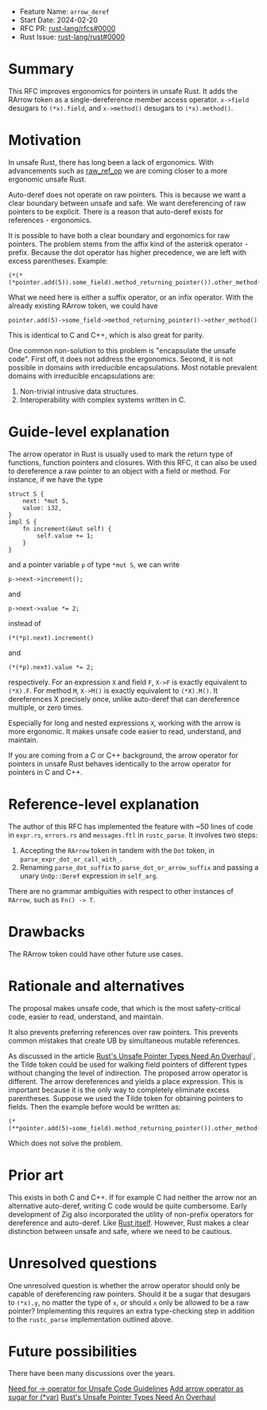 - Feature Name: `arrow_deref`
- Start Date: 2024-02-20
- RFC PR: [rust-lang/rfcs#0000](https://github.com/rust-lang/rfcs/pull/0000)
- Rust Issue: [rust-lang/rust#0000](https://github.com/rust-lang/rust/issues/0000)

# Summary
[summary]: #summary

This RFC improves ergonomics for pointers in unsafe Rust. It adds the RArrow token as a single-dereference member access operator. `x->field` desugars to `(*x).field`, and `x->method()` desugars to `(*x).method()`.

# Motivation
[motivation]: #motivation

In unsafe Rust, there has long been a lack of ergonomics. With advancements such as [raw_ref_op](https://github.com/rust-lang/rfcs/pull/2582) we are coming closer to a more ergonomic unsafe Rust.

Auto-deref does not operate on raw pointers. This is because we want a clear boundary between unsafe and safe. We want dereferencing of raw pointers to be explicit. There is a reason that auto-deref exists for references - ergonomics.

It is possible to have both a clear boundary and ergonomics for raw pointers. The problem stems from the affix kind of the asterisk operator - prefix. Because the dot operator has higher precedence, we are left with excess parentheses. Example:

```
(*(*(*pointer.add(5)).some_field).method_returning_pointer()).other_method()
```

What we need here is either a suffix operator, or an infix operator. With the already existing RArrow token, we could have 

```
pointer.add(5)->some_field->method_returning_pointer()->other_method()
```

This is identical to C and C++, which is also great for parity.

One common non-solution to this problem is "encapsulate the unsafe code". First off, it does not address the ergonomics. Second, it is not possible in domains with irreducible encapsulations. Most notable prevalent domains with irreducible encapsulations are:
1. Non-trivial intrusive data structures.
2. Interoperability with complex systems written in C.

# Guide-level explanation
[guide-level-explanation]: #guide-level-explanation

The arrow operator in Rust is usually used to mark the return type of functions, function pointers and closures. With this RFC, it can also be used to dereference a raw pointer to an object with a field or method. For instance, if we have the type

```
struct S {
    next: *mut S,
    value: i32,
}
impl S {
    fn increment(&mut self) {
        self.value += 1;
    }
}
```

and a pointer variable `p` of type `*mut S`, we can write

```
p->next->increment();
```

and

```
p->next->value *= 2;
```

instead of

```
(*(*p).next).increment()
```

and

```
(*(*p).next).value *= 2;
```

respectively. For an expression `X` and field `F`, `X->F` is exactly equivalent to `(*X).F`. For method `M`, `X->M()` is exactly equivalent to `(*X).M()`. It dereferences X precisely once, unlike auto-deref that can dereference multiple, or zero times.

Especially for long and nested expressions `X`, working with the arrow is more ergonomic. It makes unsafe code easier to read, understand, and maintain. 

If you are coming from a C or C++ background, the arrow operator for pointers in unsafe Rust behaves identically to the arrow operator for pointers in C and C++.

# Reference-level explanation
[reference-level-explanation]: #reference-level-explanation

The author of this RFC has implemented the feature with ~50 lines of code in `expr.rs`, `errors.rs` and `messages.ftl` in `rustc_parse`. It involves two steps:
1. Accepting the `RArrow` token in tandem with the `Dot` token, in `parse_expr_dot_or_call_with_`. 
2. Renaming `parse_dot_suffix` to `parse_dot_or_arrow_suffix` and passing a unary `UnOp::Deref` expression in `self_arg`.

There are no grammar ambiguities with respect to other instances of `RArrow`, such as `Fn() -> T`.

# Drawbacks
[drawbacks]: #drawbacks

The RArrow token could have other future use cases.

# Rationale and alternatives
[rationale-and-alternatives]: #rationale-and-alternatives

The proposal makes unsafe code, that which is the most safety-critical code, easier to read, understand, and maintain.

It also prevents preferring references over raw pointers. This prevents common mistakes that create UB by simultaneous mutable references.

As discussed in the article [Rust's Unsafe Pointer Types Need An Overhaul](https://faultlore.com/blah/fix-rust-pointers/)`, the Tilde token could be used for walking field pointers of different types without changing the level of indirection. The proposed arrow operator is different.
The arrow dereferences and yields a place expression. This is important because it is the only way to completely eliminate excess parentheses. Suppose we used the Tilde token for obtaining pointers to fields. Then the example before would be written as:

```
(*(**pointer.add(5)~some_field).method_returning_pointer()).other_method()
```

Which does not solve the problem.

# Prior art
[prior-art]: #prior-art

This exists in both C and C++. If for example C had neither the arrow nor an alternative auto-deref, writing C code would be quite cumbersome. Early development of Zig also incorporated the utility of non-prefix operators for dereference and auto-deref. Like 
[Rust itself](https://github.com/rust-lang/rfcs/pull/102). However, Rust makes a clear distinction between unsafe and safe, where we need to be cautious.

# Unresolved questions
[unresolved-questions]: #unresolved-questions

One unresolved question is whether the arrow operator should only be capable of dereferencing raw pointers. Should it be a sugar that desugars to `(*x).y`, no matter the type of `x`, or should `x` only be allowed to be a raw pointer? Implementing this requires an extra type-checking step in addition to the `rustc_parse` implementation outlined above.

# Future possibilities
[future-possibilities]: #future-possibilities

There have been many discussions over the years.

[Need for -> operator for Unsafe Code Guidelines](https://internals.rust-lang.org/t/need-for-operator-for-unsafe-code-guidelines/10022)
[Add arrow operator as sugar for (*var)](https://github.com/gpuweb/gpuweb/issues/4114)
[Rust's Unsafe Pointer Types Need An Overhaul](https://faultlore.com/blah/fix-rust-pointers/)
